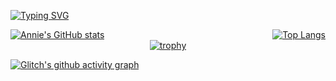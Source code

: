 [![Typing SVG](https://readme-typing-svg.demolab.com?font=Pacifico&duration=3000&pause=300&color=E7DFE8&width=435&lines=Hi%2C+this+is+Annie+%3A+%29;You+believe+in+soul+fleeing+from+servitude%3F)](https://git.io/typing-svg)

<div style="display: flex; justify-content: space-between; align-items: flex-start;">
    <a href="https://github.com/AnnieQian1212/github-readme-stats">
        <img src="https://github-readme-stats.vercel.app/api?username=AnnieQian1212&count_private=true&ashow_icons=true&theme=dracula" alt="Annie's GitHub stats" style="max-height: 200px;"/>
    </a>
    <a href="https://github.com/AnnieQian1212/github-readme-stats">
        <img src="https://github-readme-stats.vercel.app/api/top-langs/?username=AnnieQian1212&layout=compact&theme=dracula" alt="Top Langs" style="max-height: 200px;"/>
    </a>
</div>


<div style="text-align: center;">
    <a href="https://github.com/AnnieQian1212/github-profile-trophy">
        <img src="https://github-profile-trophy.vercel.app/?username=AnnieQian1212&theme=dracula" alt="trophy"/>
    </a>
</div>


<!-- ![visitors](https://visitor-badge.glitch.me/badge?page_id=page.id&left_color=green&right_color=red)) -->

[![Glitch's github activity graph](https://github-readme-activity-graph.vercel.app/graph?username=AnnieQian1212&theme=dracula)](https://github.com/AnnieQian1212/github-readme-activity-graph)

<!-- <div style="text-align: center;">
    <a href="https://git.io/streak-stats">
        <img src="https://streak-stats.demolab.com/?user=glitchcatas&theme=dracula" alt="GitHub Streak"/>
    </a>
</div> -->


<!--  ![](./profile-3d-contrib/profile-season.svg) -->



